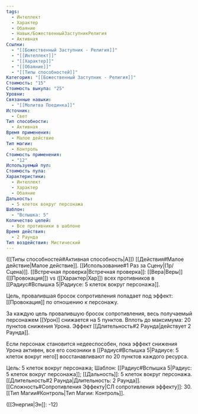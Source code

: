 ```yaml
---
tags:
  - Интеллект
  - Характер
  - Обаяние
  - Навык/БожественныйЗаступникРелигия
  - Активная
Ссылки:
  - "[[Божественный Заступник - Религия]]"
  - "[[Интеллект]]"
  - "[[Характер]]"
  - "[[Обаяние]]"
  - "[[Типы способностей]]"
Категория: "[[Божественный Заступник - Религия]]"
Стоимость: "15"
Стоимость выкупа: "25"
Уровни: 
Связанные навыки:
  - "[[Молитва Поединка]]"
Источник:
  - Свет
Тип способности:
  - Активная
Время применения:
  - Малое действие
Тип магии:
  - Контроль
Стоимость применения:
  - "12"
Используемый пул: 
Стоимость пула: 
Характеристики:
  - Интеллект
  - Характер
  - Обаяние
Дальность:
  - 5 клеток вокруг персонажа
Шаблон:
  - "Вспышка: 5"
Количество целей:
  - Все противники в шаблоне
Время действия:
  - 2 Раунда
Тип воздействия: Мистический
---
```

([[Типы способностей#Активная способность|А]]) [[Действия#Малое действие|Малое действие]]. [[Использование#1 Раз за Сцену|(1р/Сцена)]]. [[Встречная проверка|Встречная проверка]]: [[Вера|Веры]] ([[Провокация]]) vs ([[Характер|Хар]]) всех противников в [[Радиус#Вспышка 5|Радиусе: 5 клеток вокруг персонажа]].

Цель, провалившая бросок сопротивления попадает под эффект: [[Провокация]] по отношению к персонажу. 

За каждую цель провалившую бросок сопротивления, весь получаемый персонажем [[Урон]] снижается на 5 пунктов. Вплоть до максимума: 20 пунктов снижения Урона. Эффект [[Длительность#2 Раунда|действует 2 Раунда]]. 

Если персонаж становится недееспособен, пока эффект снижения Урона активен, все его союзники в [[Радиус#Вспышка 5|Радиусе: 5 клеток вокруг него]] восстанавливают по 20 пунктов каждого ресурса. 

Цель: 5 клеток вокруг персонажа; Шаблон: [[Радиус#Вспышка 5|Радиус: 5 клеток вокруг персонажа]]; [[Дальность]]: 5 клеток вокруг персонажа. [[Длительность#2 Раунда|Длительность: 2 Раунда]]. [[Сложность#Cопротивления Эффекту|СЛ сопротивления эффекту]]: 30. [[Тип Магии#Контроль|Тип Магии: Контроль]].

([[Энергия|Эн]]: -12)